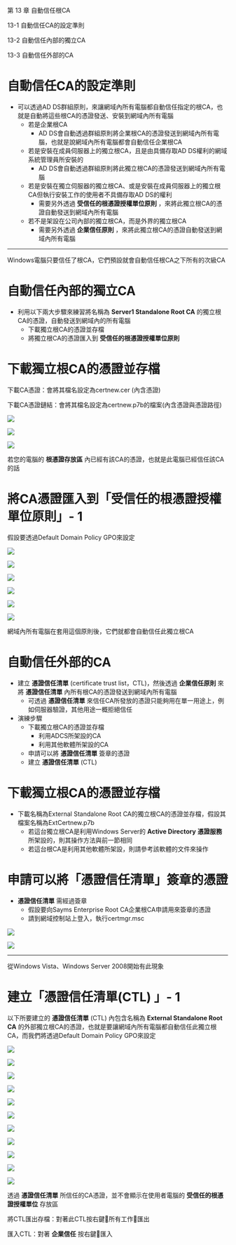 第 13 章 自動信任根CA

13\-1 自動信任CA的設定準則

13\-2 自動信任內部的獨立CA

13\-3 自動信任外部的CA

# 自動信任CA的設定準則

* 可以透過AD DS群組原則，來讓網域內所有電腦都自動信任指定的根CA，也就是自動將這些根CA的憑證發送、安裝到網域內所有電腦
  * 若是企業根CA
    * AD DS會自動透過群組原則將企業根CA的憑證發送到網域內所有電腦，也就是說網域內所有電腦都會自動信任企業根CA
  * 若是安裝在成員伺服器上的獨立根CA，且是由具備存取AD DS權利的網域系統管理員所安裝的
    * AD DS會自動透過群組原則將此獨立根CA的憑證發送到網域內所有電腦
  * 若是安裝在獨立伺服器的獨立根CA、或是安裝在成員伺服器上的獨立根CA但執行安裝工作的使用者不具備存取AD DS的權利
    * 需要另外透過 __受信任的根憑證授權單位原則__ ，來將此獨立根CA的憑證自動發送到網域內所有電腦
  * 若不是架設在公司內部的獨立根CA，而是外界的獨立根CA
    * 需要另外透過 __企業信任原則__ ，來將此獨立根CA的憑證自動發送到網域內所有電腦

---

Windows電腦只要信任了根CA，它們預設就會自動信任根CA之下所有的次級CA

# 自動信任內部的獨立CA

* 利用以下兩大步驟來練習將名稱為 __Server1 Standalone Root CA__ 的獨立根CA的憑證，自動發送到網域內的所有電腦
  * 下載獨立根CA的憑證並存檔
  * 將獨立根CA的憑證匯入到 __受信任的根憑證授權單位原則__

# 下載獨立根CA的憑證並存檔

下載CA憑證：會將其檔名設定為certnew\.cer \(內含憑證\)

下載CA憑證鏈結：會將其檔名設定為certnew\.p7b的檔案\(內含憑證與憑證路徑\)

![](WS2019AD%E5%BB%BA%E7%BD%AE%E5%AF%A6%E5%8B%99-CA259-Ch13-%E8%87%AA%E5%8B%95%E4%BF%A1%E4%BB%BB%E6%A0%B9CA_0.png)

![](WS2019AD%E5%BB%BA%E7%BD%AE%E5%AF%A6%E5%8B%99-CA259-Ch13-%E8%87%AA%E5%8B%95%E4%BF%A1%E4%BB%BB%E6%A0%B9CA_1.png)

![](WS2019AD%E5%BB%BA%E7%BD%AE%E5%AF%A6%E5%8B%99-CA259-Ch13-%E8%87%AA%E5%8B%95%E4%BF%A1%E4%BB%BB%E6%A0%B9CA_2.png)

若您的電腦的 __根憑證存放區__ 內已經有該CA的憑證，也就是此電腦已經信任該CA的話

# 將CA憑證匯入到「受信任的根憑證授權單位原則」- 1

假設要透過Default Domain Policy GPO來設定

![](WS2019AD%E5%BB%BA%E7%BD%AE%E5%AF%A6%E5%8B%99-CA259-Ch13-%E8%87%AA%E5%8B%95%E4%BF%A1%E4%BB%BB%E6%A0%B9CA_3.png)

![](WS2019AD%E5%BB%BA%E7%BD%AE%E5%AF%A6%E5%8B%99-CA259-Ch13-%E8%87%AA%E5%8B%95%E4%BF%A1%E4%BB%BB%E6%A0%B9CA_4.png)

![](WS2019AD%E5%BB%BA%E7%BD%AE%E5%AF%A6%E5%8B%99-CA259-Ch13-%E8%87%AA%E5%8B%95%E4%BF%A1%E4%BB%BB%E6%A0%B9CA_5.png)

![](WS2019AD%E5%BB%BA%E7%BD%AE%E5%AF%A6%E5%8B%99-CA259-Ch13-%E8%87%AA%E5%8B%95%E4%BF%A1%E4%BB%BB%E6%A0%B9CA_6.png)

![](WS2019AD%E5%BB%BA%E7%BD%AE%E5%AF%A6%E5%8B%99-CA259-Ch13-%E8%87%AA%E5%8B%95%E4%BF%A1%E4%BB%BB%E6%A0%B9CA_7.png)

![](WS2019AD%E5%BB%BA%E7%BD%AE%E5%AF%A6%E5%8B%99-CA259-Ch13-%E8%87%AA%E5%8B%95%E4%BF%A1%E4%BB%BB%E6%A0%B9CA_8.png)

網域內所有電腦在套用這個原則後，它們就都會自動信任此獨立根CA

# 自動信任外部的CA

* 建立 __憑證信任清單__ \(certificate trust list，CTL\)，然後透過 __企業信任原則__ 來將 __憑證信任清單__ 內所有根CA的憑證發送到網域內所有電腦
  * 可透過 __憑證信任清單__ 來信任CA所發放的憑證只能夠用在單一用途上，例如伺服器驗證，其他用途一概拒絕信任
* 演練步驟
  * 下載獨立根CA的憑證並存檔
    * 利用ADCS所架設的CA
    * 利用其他軟體所架設的CA
  * 申請可以將 __憑證信任清單__ 簽章的憑證
  * 建立 __憑證信任清單__ \(CTL\)

# 下載獨立根CA的憑證並存檔

* 下載名稱為External Standalone Root CA的獨立根CA的憑證並存檔，假設其檔案名稱為ExtCertnew\.p7b
  * 若這台獨立根CA是利用Windows Server的 __Active Directory__  __憑證服務__ 所架設的，則其操作方法與前一節相同
  * 若這台根CA是利用其他軟體所架設，則請參考該軟體的文件來操作

# 申請可以將「憑證信任清單」簽章的憑證

* __憑證信任清單__ 需經過簽章
  * 假設要向Sayms Enterprise Root CA企業根CA申請用來簽章的憑證
  * 請到網域控制站上登入，執行certmgr\.msc

![](WS2019AD%E5%BB%BA%E7%BD%AE%E5%AF%A6%E5%8B%99-CA259-Ch13-%E8%87%AA%E5%8B%95%E4%BF%A1%E4%BB%BB%E6%A0%B9CA_9.png)

![](WS2019AD%E5%BB%BA%E7%BD%AE%E5%AF%A6%E5%8B%99-CA259-Ch13-%E8%87%AA%E5%8B%95%E4%BF%A1%E4%BB%BB%E6%A0%B9CA_10.png)

---

從Windows Vista、Windows Server 2008開始有此現象

# 建立「憑證信任清單(CTL) 」- 1

以下所要建立的 __憑證信任清單__ \(CTL\) 內包含名稱為 __External Standalone Root CA__ 的外部獨立根CA的憑證，也就是要讓網域內所有電腦都自動信任此獨立根CA，而我們將透過Default Domain Policy GPO來設定

![](WS2019AD%E5%BB%BA%E7%BD%AE%E5%AF%A6%E5%8B%99-CA259-Ch13-%E8%87%AA%E5%8B%95%E4%BF%A1%E4%BB%BB%E6%A0%B9CA_11.png)

![](WS2019AD%E5%BB%BA%E7%BD%AE%E5%AF%A6%E5%8B%99-CA259-Ch13-%E8%87%AA%E5%8B%95%E4%BF%A1%E4%BB%BB%E6%A0%B9CA_12.png)

![](WS2019AD%E5%BB%BA%E7%BD%AE%E5%AF%A6%E5%8B%99-CA259-Ch13-%E8%87%AA%E5%8B%95%E4%BF%A1%E4%BB%BB%E6%A0%B9CA_13.png)

![](WS2019AD%E5%BB%BA%E7%BD%AE%E5%AF%A6%E5%8B%99-CA259-Ch13-%E8%87%AA%E5%8B%95%E4%BF%A1%E4%BB%BB%E6%A0%B9CA_14.png)

![](WS2019AD%E5%BB%BA%E7%BD%AE%E5%AF%A6%E5%8B%99-CA259-Ch13-%E8%87%AA%E5%8B%95%E4%BF%A1%E4%BB%BB%E6%A0%B9CA_15.png)

![](WS2019AD%E5%BB%BA%E7%BD%AE%E5%AF%A6%E5%8B%99-CA259-Ch13-%E8%87%AA%E5%8B%95%E4%BF%A1%E4%BB%BB%E6%A0%B9CA_16.png)

![](WS2019AD%E5%BB%BA%E7%BD%AE%E5%AF%A6%E5%8B%99-CA259-Ch13-%E8%87%AA%E5%8B%95%E4%BF%A1%E4%BB%BB%E6%A0%B9CA_17.png)

![](WS2019AD%E5%BB%BA%E7%BD%AE%E5%AF%A6%E5%8B%99-CA259-Ch13-%E8%87%AA%E5%8B%95%E4%BF%A1%E4%BB%BB%E6%A0%B9CA_18.png)

![](WS2019AD%E5%BB%BA%E7%BD%AE%E5%AF%A6%E5%8B%99-CA259-Ch13-%E8%87%AA%E5%8B%95%E4%BF%A1%E4%BB%BB%E6%A0%B9CA_19.png)

![](WS2019AD%E5%BB%BA%E7%BD%AE%E5%AF%A6%E5%8B%99-CA259-Ch13-%E8%87%AA%E5%8B%95%E4%BF%A1%E4%BB%BB%E6%A0%B9CA_20.png)

![](WS2019AD%E5%BB%BA%E7%BD%AE%E5%AF%A6%E5%8B%99-CA259-Ch13-%E8%87%AA%E5%8B%95%E4%BF%A1%E4%BB%BB%E6%A0%B9CA_21.png)

透過 __憑證信任清單__ 所信任的CA憑證，並不會顯示在使用者電腦的 __受信任的根憑證授權單位__ 存放區

將CTL匯出存檔：對著此CTL按右鍵所有工作匯出

匯入CTL：對著 __企業信任__ 按右鍵匯入

